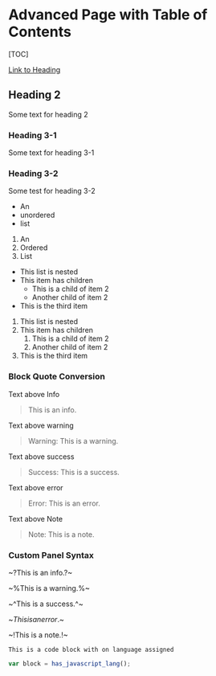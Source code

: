# Advanced Page with Table of Contents

[TOC]

[Link to Heading](#heading-3-2)

## Heading 2

Some text for heading 2

### Heading 3-1

Some text for heading 3-1

### Heading 3-2

Some test for heading 3-2

* An
* unordered
* list

1. An
2. Ordered
3. List

* This list is nested
* This item has children
  * This is a child of item 2
  * Another child of item 2
* This is the third item

1. This list is nested
2. This item has children
   1. This is a child of item 2
   2. Another child of item 2
3. This is the third item

### Block Quote Conversion

Text above Info

> This is an info.

Text above warning

> Warning: This is a warning.

Text above success

> Success: This is a success.

Text above error

> Error: This is an error.

Text above Note

> Note: This is a note.

### Custom Panel Syntax

~?This is an info.?~

~%This is a warning.%~

~^This is a success.^~

~$This is an error.$~

~!This is a note.!~

```
This is a code block with on language assigned
```

```javascript
var block = has_javascript_lang();
```

